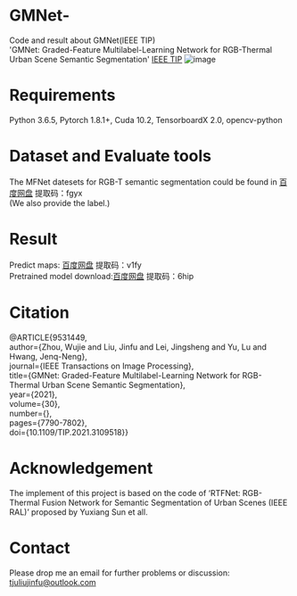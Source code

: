 # GMNet-
Code and result about GMNet(IEEE TIP)<br>
'GMNet: Graded-Feature Multilabel-Learning Network for RGB-Thermal Urban Scene Semantic Segmentation' [IEEE TIP](https://ieeexplore.ieee.org/document/9531449)
![image](https://user-images.githubusercontent.com/65142166/134632191-8cfbc175-27e8-43de-b72b-bd5bf8f7c9b9.png)

# Requirements
Python 3.6.5, Pytorch 1.8.1+, Cuda 10.2, TensorboardX 2.0, opencv-python

# Dataset and Evaluate tools

 The MFNet datesets for RGB-T semantic segmentation could be found in [百度网盘](https://pan.baidu.com/s/1dpPoEnEz4lj1jm6aD7803A) 提取码：fgyx <br>
 (We also provide the label.)

# Result
Predict maps: [百度网盘](https://pan.baidu.com/s/1LPZ845jeJQ7ANeKp-6kFrA)  提取码：v1fy <br>
Pretrained model download:[百度网盘](https://pan.baidu.com/s/1RWXgDRAdH70Bx3yRULvgxg)  提取码：6hip <br>

# Citation
@ARTICLE{9531449,<br>
  author={Zhou, Wujie and Liu, Jinfu and Lei, Jingsheng and Yu, Lu and Hwang, Jenq-Neng},<br>
  journal={IEEE Transactions on Image Processing}, <br>
  title={GMNet: Graded-Feature Multilabel-Learning Network for RGB-Thermal Urban Scene Semantic Segmentation}, <br>
  year={2021},<br>
  volume={30},<br>
  number={},<br>
  pages={7790-7802},<br>
  doi={10.1109/TIP.2021.3109518}}<br>

# Acknowledgement
The implement of this project is based on the code of ‘RTFNet: RGB-Thermal Fusion Network for Semantic Segmentation of Urban Scenes (IEEE RAL)’ proposed by Yuxiang Sun et all.

# Contact
Please drop me an email for further problems or discussion: tjuliujinfu@outlook.com

